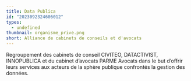 ```yaml
---
title: Data Publica
id: "2023092324606012"
types:
  - undefined
thumbnail: organisme_prive.png
short: Alliance de cabinets de conseils et d'avocats
---
```


Regroupement des cabinets de conseil CIVITEO, DATACTIVIST, INNOPUBLICA et du cabinet d’avocats PARME Avocats dans le but d’offrir leurs services aux acteurs de la sphère publique confrontés la gestion des données.